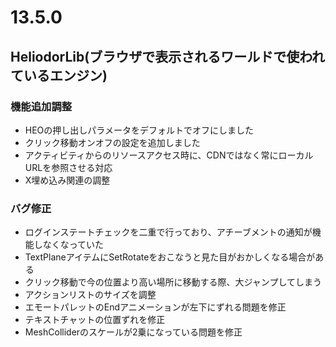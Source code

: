 # 13.5.0

## HeliodorLib(ブラウザで表示されるワールドで使われているエンジン)

### 機能追加調整
- HEOの押し出しパラメータをデフォルトでオフにしました
- クリック移動オンオフの設定を追加しました
- アクティビティからのリソースアクセス時に、CDNではなく常にローカルURLを参照させる対応
- X埋め込み関連の調整

### バグ修正
- ログインステートチェックを二重で行っており、アチーブメントの通知が機能しなくなっていた
- TextPlaneアイテムにSetRotateをおこなうと見た目がおかしくなる場合がある
- クリック移動で今の位置より高い場所に移動する際、大ジャンプしてしまう
- アクションリストのサイズを調整
- エモートパレットのEndアニメーションが左下にずれる問題を修正
- テキストチャットの位置ずれを修正
- MeshColliderのスケールが2乗になっている問題を修正